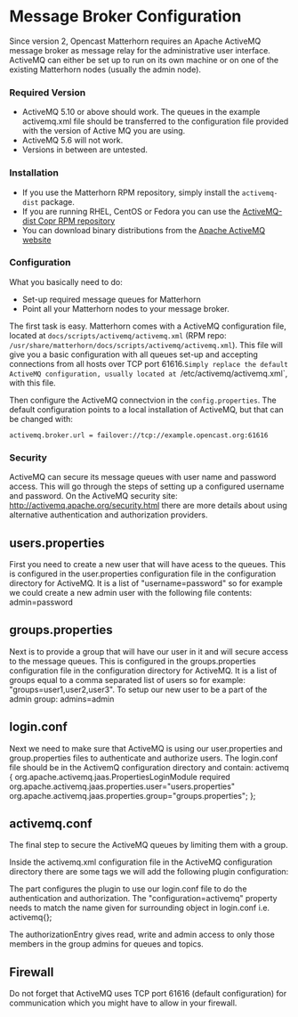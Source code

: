 Message Broker Configuration
============================

Since version 2, Opencast Matterhorn requires an Apache ActiveMQ message broker as message relay for the administrative
user interface. ActiveMQ can either be set up to run on its own machine or on one of the existing Matterhorn nodes
(usually the admin node).

### Required Version

 - ActiveMQ 5.10 or above should work. The queues in the example activemq.xml file should be transferred to the configuration file provided with the version of Active MQ you are using.
 - ActiveMQ 5.6 will not work.
 - Versions in between are untested.


### Installation

 - If you use the Matterhorn RPM repository, simply install the `activemq-dist` package.
 - If you are running RHEL, CentOS or Fedora you can use the [ActiveMQ-dist Copr RPM repository
   ](https://copr.fedoraproject.org/coprs/lkiesow/apache-activemq-dist/)
 - You can download binary distributions from the [Apache ActiveMQ website](http://activemq.apache.org/download.html)


### Configuration

What you basically need to do:

 - Set-up required message queues for Matterhorn
 - Point all your Matterhorn nodes to your message broker.

The first task is easy. Matterhorn comes with a ActiveMQ configuration file, located at
`docs/scripts/activemq/activemq.xml` (RPM repo: `/usr/share/matterhorn/docs/scripts/activemq/activemq.xml`). This file
will give you a basic configuration with all queues set-up and accepting connections from all hosts over TCP port
61616.`Simply replace the default ActiveMQ configuration, usually located at `/etc/activemq/activemq.xml`, with this
file.

Then configure the ActiveMQ connectvion in the `config.properties`. The default configuration points to a local
installation of ActiveMQ, but that can be changed with:

    activemq.broker.url = failover://tcp://example.opencast.org:61616


### Security
ActiveMQ can secure its message queues with user name and password access. This will go through the steps of setting up a configured username and password. On the ActiveMQ security site: http://activemq.apache.org/security.html there are more details about using alternative authentication and authorization providers.
## users.properties
First you need to create a new user that will have acess to the queues. This is configured in the user.properties configuration file in the configuration directory for ActiveMQ. It is a list of "username=password" so for example we could create a new admin user with the following file contents:
    admin=password
## groups.properties
Next is to provide a group that will have our user in it and will secure access to the message queues. This is configured in the groups.properties configuration file in the configuration directory for ActiveMQ. It is a list of groups equal to a comma separated list of users so for example: "groups=user1,user2,user3". To setup our new user to be a part of the admin group: 
    admins=admin
## login.conf
Next we need to make sure that ActiveMQ is using our user.properties and group.properties files to authenticate and authorize users. The login.conf file should be in the ActivemQ configuration directory and contain: 
activemq {
    org.apache.activemq.jaas.PropertiesLoginModule required
    org.apache.activemq.jaas.properties.user="users.properties"
    org.apache.activemq.jaas.properties.group="groups.properties";
 };

## activemq.conf
The final step to secure the ActiveMQ queues by limiting them with a group. 

Inside the activemq.xml configuration file in the ActiveMQ configuration directory there are some <broker></broker> tags we will add the following plugin configuration: 
    <plugins>
        <jaasAuthenticationPlugin configuration="activemq" />
        <authorizationPlugin>
            <map>
                <authorizationMap>
                    <authorizationEntries>
                        <authorizationEntry queue=">" read="admins" write="admins" admin="admins" />
                        <authorizationEntry topic=">" read="admins" write="admins" admin="admins" />
                        <authorizationEntry topic="ActiveMQ.Advisory.>" read="admins" write="admins" admin="admins"/>
                    </authorizationEntries>
                </authorizationMap>
            </map>
        </authorizationPlugin>
    </plugins>

The <jaasAuthenticationPlugin configuration="activemq" /> part configures the plugin to use our login.conf file to do the authentication and authorization. The "configuration=activemq" property needs to match the name given for surrounding object in login.conf i.e. activemq{};

The authorizationEntry gives read, write and admin access to only those members in the group admins for queues and topics.

## Firewall
Do not forget that ActiveMQ uses TCP port 61616 (default configuration) for communication which you might have to allow in your firewall.
